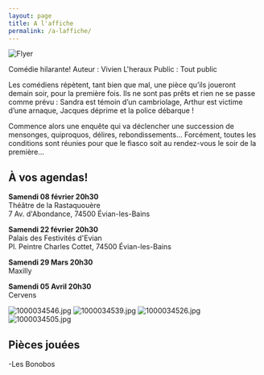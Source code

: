 ```yaml
---
layout: page
title: A l'affiche
permalink: /a-laffiche/
---
```

![Flyer]({{site.baseurl}}/flyer2024-page2.png)

Comédie hilarante!
Auteur : Vivien L'heraux
Public : Tout public

Les comédiens répètent, tant bien que mal, une pièce qu’ils joueront demain soir, pour la première fois.
Ils ne sont pas prêts et rien ne se passe comme prévu : Sandra est témoin d’un cambriolage, Arthur est victime d’une arnaque, Jacques déprime et la police débarque !

Commence alors une enquête qui va déclencher une succession de mensonges, quiproquos, délires, rebondissements…
Forcément, toutes les conditions sont réunies pour que le fiasco soit au rendez-vous le soir de la première…

## À vos agendas!

**Samendi 08 février 20h30**  
Théâtre de la Rastaquouère  
7 Av. d'Abondance, 74500 Évian-les-Bains

**Samendi 22 février 20h30**  
Palais des Festivités d'Evian  
Pl. Peintre Charles Cottet, 74500 Évian-les-Bains

**Samendi 29 Mars 20h30**  
Maxilly

**Samendi 05 Avril 20h30**  
Cervens

![1000034546.jpg]({{site.baseurl}}/1000034546.jpg) ![1000034539.jpg]({{site.baseurl}}/1000034539.jpg) ![1000034526.jpg]({{site.baseurl}}/1000034526.jpg)
![1000034505.jpg]({{site.baseurl}}/1000034505.jpg)


## Pièces jouées
-Les Bonobos

